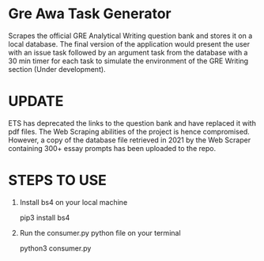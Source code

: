 # Gre Awa Task Generator
Scrapes the official GRE Analytical Writing question bank and stores it on a local database. The final version of the application would present the user with an issue task followed by an argument task from the database with a 30 min timer for each task to simulate the environment of the GRE Writing section (Under development).

# UPDATE

ETS has deprecated the links to the question bank and have replaced it with pdf files. The Web Scraping abilities of the project is hence compromised. However, a copy of the database file retrieved in 2021 by the Web Scraper containing 300+ essay prompts has been uploaded to the repo.

# STEPS TO USE

1. Install bs4 on your local machine

    pip3 install bs4

2. Run the consumer.py python file on your terminal

    python3 consumer.py

